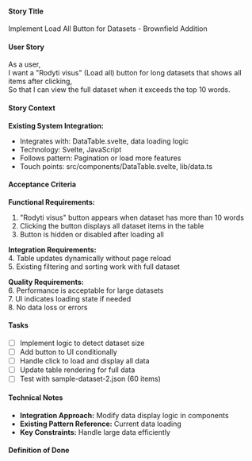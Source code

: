 #### Story Title

Implement Load All Button for Datasets - Brownfield Addition

#### User Story

As a user,  
I want a "Rodyti visus" (Load all) button for long datasets that shows all items after clicking,  
So that I can view the full dataset when it exceeds the top 10 words.

#### Story Context

**Existing System Integration:**

- Integrates with: DataTable.svelte, data loading logic
- Technology: Svelte, JavaScript
- Follows pattern: Pagination or load more features
- Touch points: src/components/DataTable.svelte, lib/data.ts

#### Acceptance Criteria

**Functional Requirements:**

1. "Rodyti visus" button appears when dataset has more than 10 words
2. Clicking the button displays all dataset items in the table
3. Button is hidden or disabled after loading all

**Integration Requirements:**  
4. Table updates dynamically without page reload  
5. Existing filtering and sorting work with full dataset  

**Quality Requirements:**  
6. Performance is acceptable for large datasets  
7. UI indicates loading state if needed  
8. No data loss or errors

#### Tasks

- [ ] Implement logic to detect dataset size
- [ ] Add button to UI conditionally
- [ ] Handle click to load and display all data
- [ ] Update table rendering for full data
- [ ] Test with sample-dataset-2.json (60 items)

#### Technical Notes

- **Integration Approach:** Modify data display logic in components
- **Existing Pattern Reference:** Current data loading
- **Key Constraints:** Handle large data efficiently

#### Definition of Done